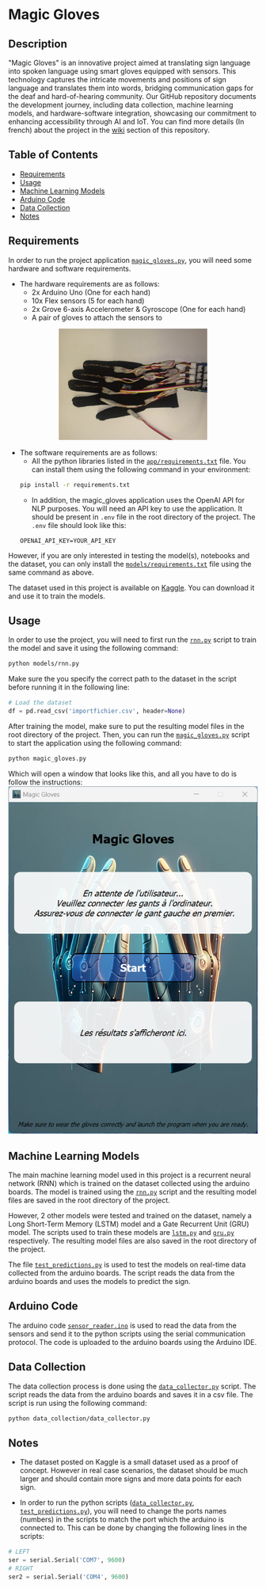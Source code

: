 # Magic Gloves
## Description
"Magic Gloves" is an innovative project aimed at translating sign language into spoken language using smart gloves equipped with sensors. This technology captures the intricate movements and positions of sign language and translates them into words, bridging communication gaps for the deaf and hard-of-hearing community. Our GitHub repository documents the development journey, including data collection, machine learning models, and hardware-software integration, showcasing our commitment to enhancing accessibility through AI and IoT.
You can find more details (In french) about the project in the [wiki](https://github.com/MouadFiali/magic-gloves/wiki) section of this repository.

## Table of Contents
- [Requirements](#requirements)
- [Usage](#data-collection)
- [Machine Learning Models](#machine-learning-models)
- [Arduino Code](#arduino-code)
- [Data Collection](#data-collection)
- [Notes](#notes)

## Requirements
In order to run the project application [`magic_gloves.py`](magic_gloves.py), you will need some hardware and software requirements. 

- The hardware requirements are as follows:
  - 2x Arduino Uno (One for each hand)
  - 10x Flex sensors (5 for each hand)
  - 2x Grove 6-axis Accelerometer & Gyroscope (One for each hand)
  - A pair of gloves to attach the sensors to

<center><img src="images/Gants_2.jpeg" width="300"></center>

- The software requirements are as follows:
  - All the python libraries listed in the [`app/requirements.txt`](app/requirements.txt) file. You can install them using the following command in your environment:
  ```bash
  pip install -r requirements.txt
  ```
  - In addition, the magic_gloves application uses the OpenAI API for NLP purposes. You will need an API key to use the application. It should be present in `.env` file in the root directory of the project. The `.env` file should look like this:
  ```
  OPENAI_API_KEY=YOUR_API_KEY
  ```
However, if you are only interested in testing the model(s), notebooks and the dataset, you can only install the [`models/requirements.txt`](models/requirements.txt) file using the same command as above. 

The dataset used in this project is available on [Kaggle](https://www.kaggle.com/datasets/mouadfiali/sensor-based-american-sign-language-recognition). You can download it and use it to train the models.


## Usage

In order to use the project, you will need to first run the [`rnn.py`](models/rnn.py) script to train the model and save it using the following command:
```bash
python models/rnn.py
```
Make sure the you specify the correct path to the dataset in the script before running it in the following line:
```python
# Load the dataset
df = pd.read_csv('importfichier.csv', header=None)
```

After training the model, make sure to put the resulting model files in the root directory of the project. Then, you can run the [`magic_gloves.py`](magic_gloves.py) script to start the application using the following command:
```bash
python magic_gloves.py
```
Which will open a window that looks like this, and all you have to do is follow the instructions:
![Magic Gloves Application](images/app.png)

## Machine Learning Models

The main machine learning model used in this project is a recurrent neural network (RNN) which is trained on the dataset collected using the arduino boards. The model is trained using the [`rnn.py`](models/rnn.py) script and the resulting model files are saved in the root directory of the project.

However, 2 other models were tested and trained on the dataset, namely a Long Short-Term Memory (LSTM) model and a Gate Recurrent Unit (GRU) model. The scripts used to train these models are [`lstm.py`](models/lstm.py) and [`gru.py`](models/gru.py) respectively. The resulting model files are also saved in the root directory of the project.

The file [`test_predictions.py`](test/test_predictions.py) is used to test the models on real-time data collected from the arduino boards. The script reads the data from the arduino boards and uses the models to predict the sign.

## Arduino Code

The arduino code [`sensor_reader.ino`](sensor_reader/sensor_reader.ino) is used to read the data from the sensors and send it to the python scripts using the serial communication protocol. The code is uploaded to the arduino boards using the Arduino IDE.

## Data Collection

The data collection process is done using the [`data_collector.py`](data_collection/data_collector.py) script. The script reads the data from the arduino boards and saves it in a csv file. The script is run using the following command:
```bash
python data_collection/data_collector.py
```

## Notes
- The dataset posted on Kaggle is a small dataset used as a proof of concept. However in real case scenarios, the dataset should be much larger and should contain more signs and more data points for each sign.

- In order to run the python scripts ([`data_collector.py`](data_collection/data_collector.py), [`test_predictions.py`](test/test_predictions.py)), you will need to change the ports names (numbers) in the scripts to match the port which the arduino is connected to. This can be done by changing the following lines in the scripts:
```python
# LEFT 
ser = serial.Serial('COM7', 9600)
# RIGHT
ser2 = serial.Serial('COM4', 9600)
```